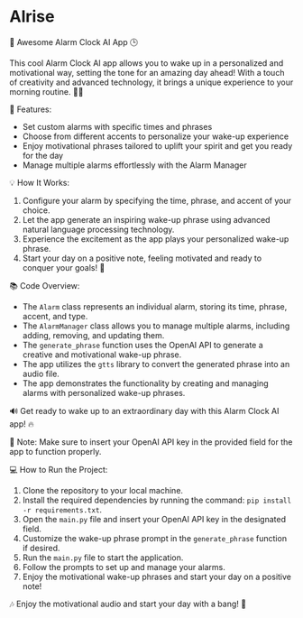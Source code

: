 # Alrise

🚀 Awesome Alarm Clock AI App 🕒

This cool Alarm Clock AI app allows you to wake up in a personalized and motivational way, setting the tone for an amazing day ahead! With a touch of creativity and advanced technology, it brings a unique experience to your morning routine. 🌅⏰

🎯 Features:
- Set custom alarms with specific times and phrases
- Choose from different accents to personalize your wake-up experience
- Enjoy motivational phrases tailored to uplift your spirit and get you ready for the day
- Manage multiple alarms effortlessly with the Alarm Manager

💡 How It Works:
1. Configure your alarm by specifying the time, phrase, and accent of your choice.
2. Let the app generate an inspiring wake-up phrase using advanced natural language processing technology.
3. Experience the excitement as the app plays your personalized wake-up phrase.
4. Start your day on a positive note, feeling motivated and ready to conquer your goals! 💪

📚 Code Overview:
- The `Alarm` class represents an individual alarm, storing its time, phrase, accent, and type.
- The `AlarmManager` class allows you to manage multiple alarms, including adding, removing, and updating them.
- The `generate_phrase` function uses the OpenAI API to generate a creative and motivational wake-up phrase.
- The app utilizes the `gtts` library to convert the generated phrase into an audio file.
- The app demonstrates the functionality by creating and managing alarms with personalized wake-up phrases.

🔊 Get ready to wake up to an extraordinary day with this Alarm Clock AI app! 🔥

📝 Note: Make sure to insert your OpenAI API key in the provided field for the app to function properly.

💻 How to Run the Project:
1. Clone the repository to your local machine.
2. Install the required dependencies by running the command: `pip install -r requirements.txt`.
3. Open the `main.py` file and insert your OpenAI API key in the designated field.
4. Customize the wake-up phrase prompt in the `generate_phrase` function if desired.
5. Run the `main.py` file to start the application.
6. Follow the prompts to set up and manage your alarms.
7. Enjoy the motivational wake-up phrases and start your day on a positive note!

🎶 Enjoy the motivational audio and start your day with a bang! 🌟
